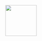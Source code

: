 <div id="header" align="center">
  <img src="https://giphy.com/gifs/CW16nFVXLSQxSMUEMd" width="100"/>
</div>